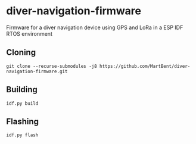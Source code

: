 # diver-navigation-firmware
Firmware for a diver navigation device using GPS and LoRa in a ESP IDF RTOS environment

## Cloning
`git clone --recurse-submodules -j8 https://github.com/MartBent/diver-navigation-firmware.git`

## Building
`idf.py build`

## Flashing
`idf.py flash`
